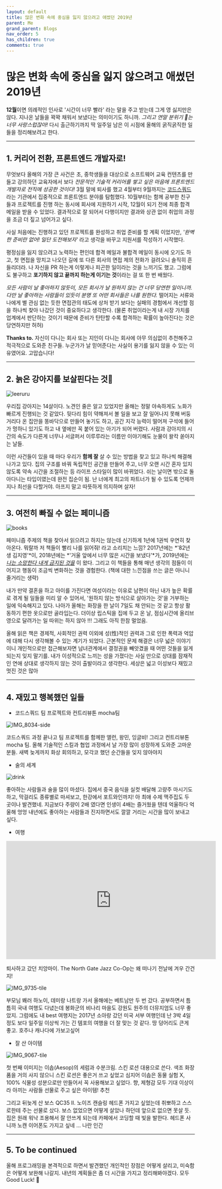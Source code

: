 ```yaml
---
layout: default
title: 많은 변화 속에 중심을 잃지 않으려고 애썼던 2019년
parent: Me
grand_parent: Blogs
nav_order: 5
has_children: true
comments: true
---
```


# 많은 변화 속에 중심을 잃지 않으려고 애썼던 2019년

**12월**이면 의례적인 인사로 '시간이 너무 빨라' 라는 말을 주고 받는데 그게 영 싫지만은 않다. 지나온 날들을 꽉꽉 채워서 보냈다는 의미이기도 하니까. _그리고 연말 분위기 🎄는 너무 사랑스럽잖아!_ 다시 출근하기까지 딱 일주일 남은 이 시점에 올해의 굵직굵직한 일들을 정리해보려고 한다.

---

## 1. 커리어 전환, 프론트엔드 개발자로!

무엇보다 올해의 가장 큰 사건은 초, 중학생들을 대상으로 소프트웨어 교육 컨텐츠를 만들고 강의하던 교육자에서 보다 _전문적인 기술적 커리어를 쌓고 싶은 마음에 프론트엔드 개발자로 전직에 성공한 것이다!_ 3월 말에 퇴사를 했고 4월부터 9월까지는 [코드스쿼드](https://codesquad.kr/)라는 기관에서 집중적으로 프론트엔드 분야를 탐험했다. 10월부터는 함께 공부한 친구들과 프로젝트를 진행 하는 동시에 회사에 지원하기 시작, 12월이 되기 전에 최종 합격 메일을 받을 수 있었다. 결과적으로 잘 되어서 다행이지만 결과와 상관 없이 취업의 과정을 조금 더 짚고 넘어가고 싶다.

사실 처음에는 진행하고 있던 프로젝트를 완성하고 취업 준비를 할 계획 이었지만, _'완벽한 준비란 없어! 일단 도전해보자'_ 라고 생각을 바꾸고 지원서를 작성하기 시작했다.

평정심을 잃지 않으려고 노력하는 편인데 합격 메일과 불합격 메일이 동시에 오기도 하고, 첫 면접을 망치고 나오던 길에 또 다른 회사의 면접 제의 전화가 걸려오니 솔직히 흔들리더라. 나 자신을 PR 하는게 이렇게나 피곤한 일이라는 것을 느끼기도 했고. 그럼에도 불구하고 **포기하지 않고 끝까지 하는게 이기는 것**이라는 걸 또 한 번 배웠다.

_모든 사람이 날 좋아하지 않듯이, 모든 회사가 날 원하지 않는 건 너무 당연한 일이니까. 다만 날 좋아하는 사람들이 있듯이 분명 또 어떤 회사들은 나를 원한다._ 떨어지는 서류와 나에게 별 관심 없는 듯한 면접관의 태도에 상처 받기 보다는 실패의 경험에서 개선할 점을 하나씩 찾아 나갔던 것이 중요하다고 생각한다. (물론 취업이라는게 내 시장 가치를 업계에서 판단하는 것이기 때문에 준비가 탄탄할 수록 합격하는 확률이 높아진다는 것은 당연하지만 허허)

**Thanks to.** 자신이 다니는 회사 또는 지인이 다니는 회사에 아무 의심없이 추천해주고 적극적으로 도와준 친구들. 누군가가 날 믿어준다는 사실이 용기를 잃지 않을 수 있는 이유였어요. 고맙습니다!

---

## 2. 늙은 강아지를 보살핀다는 것

![leeruru](https://user-images.githubusercontent.com/18614517/70414644-13f1f380-1a9e-11ea-96b8-48daa7aac964.jpg)

우리집 강아지는 14살이다. 노견인 줄은 알고 있었지만 올해는 정말 야속하게도 노화가 빠르게 진행되는 것 같았다. 뒷다리 힘이 약해져서 볼 일을 보고 잘 일어나지 못해 버둥거리다 온 집안을 똥바닥으로 만들어 놓기도 하고, 공간 지각 능력이 떨어져 구석에 들어가 멍하니 있기도 하고 내 옆에만 꼭 붙어 있는 아기가 되어 버렸다. 사람과 강아지의 시간의 속도가 다른게 너무나 서글퍼서 이루루라는 이름만 이야기해도 눈물이 왈칵 쏟아지는 날들.

이런 사건들이 있을 때 마다 우리가 **함께 잘** 살 수 있는 방법을 찾고 있고 하나씩 해결해 나가고 있다. 집의 구조를 바꿔 독립적인 공간을 만들어 주고, 너무 오랜 시간 혼자 있지 않도록 약속 시간을 조절하는 등 라이프 스타일이 많이 바뀌었다. 쉬는 날이면 밖으로 돌아다니는 타입이였는데 완전 집순이 됨. 난 너에게 최고의 파트너가 될 수 있도록 언제까지나 최선을 다할거야. 아프지 말고 따뜻하게 의지하며 살자!

---

## 3. 여전히 빠질 수 없는 페미니즘

![books](https://user-images.githubusercontent.com/18614517/70434197-e8cfca00-1ac6-11ea-98ba-e0231c139557.jpg)

페미니즘 주제의 책을 찾아서 읽으려고 하지는 않는데 신기하게 1년에 1권씩 우연히 찾아온다. 뭐랄까 저 책들이 빨리 나를 읽어줘! 라고 소리치는 느낌? 2017년에는 *'82년생 김지영'*이, 2018년에는 *'거울 앞에서 너무 많은 시간을 보냈다'*가, 2019년에는 _[나는 소망한다 내게 금지된 것을](http://www.kyobobook.co.kr/product/detailViewKor.laf?ejkGb=KOR&mallGb=KOR&barcode=9788998441074&orderClick=LEa&Kc=)_ 이 왔다. 그리고 이 책들을 통해 매년 생각의 점들이 이어지고 행동이 조금씩 변화하는 것을 경험한다. (책에 대한 느낀점을 쓰는 글은 아니니 줄거리는 생략)

내가 만약 결혼을 하고 아이를 가진다면 여성이라는 이유로 남편이 아닌 내가 높은 확률로 겪게 될 일들을 미리 알 수 있어서, '원하지 않는 방식으로 살아가는 것'을 거부하는 일에 익숙해지고 있다. 나아가 올해는 화장을 한 날이 7일도 채 안되는 것 같고 항상 활동하기 편한 옷으로만 골라입는다. 더이상 립스틱을 집에 두고 온 날, 점심시간에 올리브영으로 달려가는 일 따위는 하지 않아 !!! 그래도 아직 한참 멀었음.

올해 읽은 책은 경제적, 사회적인 권력 이외에 성(性)적인 권력과 그로 인한 폭력과 억압에 대해 다시 생각해볼 수 있는 계기가 되었다. 근본적인 문제 해결은 너무 넓은 이야기이니 개인적으로만 접근해보자면 남녀관계에서 결정권을 빼앗겼을 때 어떤 것들을 잃게 되는지 잊지 말기를. 내가 이성적으로 느끼는 성을 가졌다는 사실 만으로 상대를 잠재적인 연애 상대로 생각하지 않는 것이 출발이라고 생각한다. 세상은 넓고 이성보다 재밌고 멋진 것은 많아

---

## 4. 재밌고 행복했던 일들

- 코드스쿼드 팀 프로젝트와 컨트리뷰톤 mocha팀

![IMG_8034-side](https://user-images.githubusercontent.com/18614517/70439682-e758ce80-1ad3-11ea-8375-b6d0d777b919.jpg)

코드스쿼드 과정 끝나고 팀 프로젝트를 함께한 앨런, 왕민, 잉글비! 그리고 컨트리뷰톤 mocha 팀. 올해 기술적인 스킬과 협업 과정에서 날 가장 많이 성장하게 도와준 고마운 분들. 새벽 늦게까지 화상 회의하고, 모각코 했던 순간들을 잊지 않아야지

- 술의 세계

![drink](https://user-images.githubusercontent.com/18614517/70435907-67c70180-1acb-11ea-9399-c5e3bba148c4.jpg)

좋아하는 사람들과 술을 많이 마셨다. 집에서 중국 음식을 실컷 배달해 고량주 마시기도 하고, 막걸리도 종류별로 마셔보고, 한강에서 포트와인까지! 아 최애 수제 맥주집도 두 곳이나 발견했네. 지금보다 주량이 2배 였다면 인생이 4배는 즐거웠을 텐데 억울하다 억울해 엉엉 내년에도 좋아하는 사람들과 진지하면서도 깔깔 거리는 시간을 많이 보내고 싶다.

- 여행

<iframe width="560" height="315" src="https://www.youtube.com/embed/SiGC4u7V4co" frameborder="0" allow="accelerometer; autoplay; encrypted-media; gyroscope; picture-in-picture" allowfullscreen></iframe>

퇴사하고 갔던 치앙마이. The North Gate Jazz Co-Op는 왜 떠나기 전날에 겨우 간건지!

![IMG_9735-tile](https://user-images.githubusercontent.com/18614517/70437494-16207600-1acf-11ea-998d-6bbcfabf55ca.jpg)

부모님 봬러 하노이, 데미랑 나트랑 가서 올해에는 베트남만 두 번 갔다. 공부하면서 틈틈히 국내 여행도 다녔는데 봉화군의 비나리 마을도 강원도 원주의 더뮤지엄도 너무 좋았지. 그럼에도 내 best 여행지는 2017년 소아랑 갔던 미국 서부 여행인데 난 3박 4일 정도 보다 일주일 이상씩 가는 긴 템포의 여행을 더 잘 맞는 것 같다. 땅 덩어리도 큰게 좋고. 호주나 캐나다에 가보고싶어

- 잘 산 아이템

![IMG_9067-tile](https://user-images.githubusercontent.com/18614517/70438619-95af4480-1ad1-11ea-8d80-32d02adab6f9.jpg)

첫 번째 이미지는 이솝(Aesop)의 세럼과 수분크림. 스킨 로션 대용으로 쓴다. 색조 화장품을 거의 사지 않으니 스킨 로션은 좋은거 쓰고 싶었고 심지어 이솝은 동물 실험 X, 100% 식물성 성분으로만 만들어서 꼭 사용해보고 싶었다. 향, 제형감 모두 기대 이상이라 아끼는 사람들 선물로 주고 싶은 아이템! 추천

그리고 뒤늦게 산 보스 QC35 II. 노이즈 캔슬링 헤드폰 가지고 싶었는데 취뽀하고 스스로한테 주는 선물로 샀다. 보스 없었으면 어떻게 살았나 하던데 앞으로 없으면 못살 듯. 집은 원래 워낙 조용해서 잘 안쓰게 되는데 카페에서 코딩할 때 빛을 발한다. 헤드폰 사니까 노캔 이어폰도 가지고 싶네 ... 나란 인간

---

## 5. To be continued

올해 프로그래밍을 본격적으로 하면서 발견했던 개인적인 장점은 어떻게 살리고, 미숙함은 어떻게 보완해 나갈지. 내년의 계획들은 좀 더 시간을 가지고 정리해봐야겠다. 모두 Good Luck! 🦄
